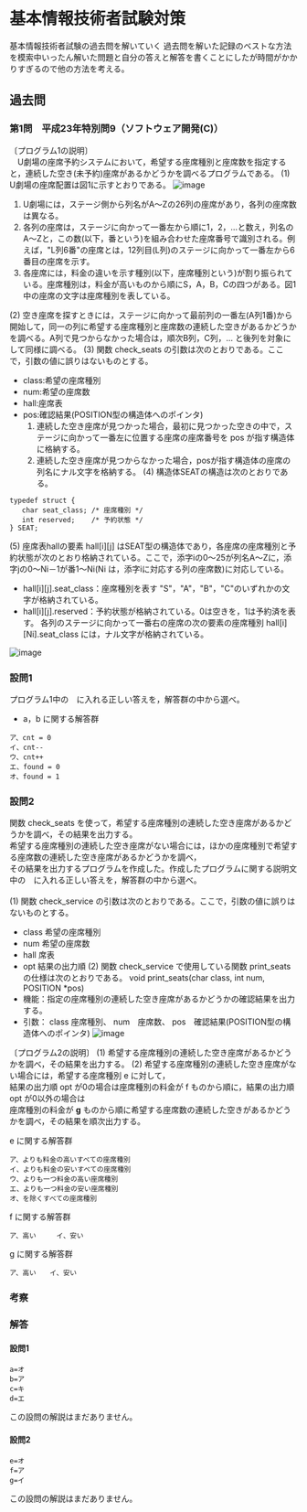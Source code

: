 # 基本情報技術者試験対策
基本情報技術者試験の過去問を解いていく
過去問を解いた記録のベストな方法を模索中いったん解いた問題と自分の答えと解答を書くことにしたが時間がかかりすぎるので他の方法を考える。

## 過去問
### 第1問　平成23年特別問9（ソフトウェア開発(C)）
〔プログラム1の説明〕<br>
　U劇場の座席予約システムにおいて，希望する座席種別と座席数を指定すると，連続した空き(未予約)座席があるかどうかを調べるプログラムである。
(1) U劇場の座席配置は図1に示すとおりである。
![image](https://github.com/motooga/drillwork/assets/127541957/3fdd773f-1448-4f5e-8971-b63e7019a5f4)

1. U劇場には，ステージ側から列名がA～Zの26列の座席があり，各列の座席数は異なる。
2. 各列の座席は，ステージに向かって一番左から順に1，2，…と数え，列名のA～Zと，この数(以下，番という)を組み合わせた座席番号で識別される。例えば，"L列6番"の座席とは，12列目(L列)のステージに向かって一番左から6番目の座席を示す。
3. 各座席には，料金の違いを示す種別(以下，座席種別という)が割り振られている。座席種別は，料金が高いものから順にS，A，B，Cの四つがある。図1中の座席の文字は座席種別を表している。

(2) 空き座席を探すときには，ステージに向かって最前列の一番左(A列1番)から開始して，同一の列に希望する座席種別と座席数の連続した空きがあるかどうかを調べる。A列で見つからなかった場合は，順次B列，C列，… と後列を対象にして同様に調べる。
(3) 関数 check_seats の引数は次のとおりである。ここで，引数の値に誤りはないものとする。
- class:希望の座席種別
- num:希望の座席数
- hall:座席表
- pos:確認結果(POSITION型の構造体へのポインタ)
  1. 連続した空き座席が見つかった場合，最初に見つかった空きの中で，ステージに向かって一番左に位置する座席の座席番号を pos が指す構造体に格納する。
  2. 連続した空き座席が見つからなかった場合，posが指す構造体の座席の列名にナル文字を格納する。
(4) 構造体SEATの構造は次のとおりである。
```
typedef struct {
   char seat_class; /* 座席種別 */
   int reserved;    /* 予約状態 */
} SEAT;
```
(5) 座席表hallの要素 hall[i][j] はSEAT型の構造体であり，各座席の座席種別と予約状態が次のとおり格納されている。ここで，添字iの0～25が列名A～Zに，添字jの0～Ni－1が番1～Ni(Ni は，添字iに対応する列の座席数)に対応している。
- hall[i][j].seat_class：座席種別を表す "S"，"A"，"B"，"C"のいずれかの文字が格納されている。
- hall[i][j].reserved：予約状態が格納されている。0は空きを，1は予約済を表す。
各列のステージに向かって一番右の座席の次の要素の座席種別 hall[i][Ni].seat_class には，ナル文字が格納されている。

![image](https://github.com/motooga/drillwork/assets/127541957/057426a1-0ec2-4700-84cb-88f92193d0e2)

### 設問1
プログラム1中の　に入れる正しい答えを，解答群の中から選べ。
- a，b に関する解答群
```
ア、cnt = 0
イ、cnt--
ウ、cnt++
エ、found = 0
オ、found = 1
```

### 設問2
関数 check_seats を使って，希望する座席種別の連続した空き座席があるかどうかを調べ，その結果を出力する。<br>
希望する座席種別の連続した空き座席がない場合には，ほかの座席種別で希望する座席数の連続した空き座席があるかどうかを調べ，<br>
その結果を出力するプログラムを作成した。作成したプログラムに関する説明文中の　に入れる正しい答えを，解答群の中から選べ。<br>
<br>
(1) 関数 check_service の引数は次のとおりである。ここで，引数の値に誤りはないものとする。
- class 希望の座席種別
- num 希望の座席数
- hall 席表
- opt 結果の出力順
(2) 関数 check_service で使用している関数 print_seats の仕様は次のとおりである。
void print_seats(char class, int num, POSITION *pos)
- 機能：指定の座席種別の連続した空き座席があるかどうかの確認結果を出力する。
- 引数： class 座席種別、 num　座席数、 pos　確認結果(POSITION型の構造体へのポインタ)
![image](https://github.com/motooga/drillwork/assets/127541957/33f07eed-41ba-4f0f-b6f4-99ab433f5f88)


〔プログラム2の説明〕
(1) 希望する座席種別の連続した空き座席があるかどうかを調べ，その結果を出力する。
(2) 希望する座席種別の連続した空き座席がない場合には，希望する座席種別 e に対して，<br>
    結果の出力順 opt が0の場合は座席種別の料金が f ものから順に，結果の出力順 opt が0以外の場合は<br>
    座席種別の料金が <b>g</b> ものから順に希望する座席数の連続した空きがあるかどうかを調べ，その結果を順次出力する。

e に関する解答群
```
ア、よりも料金の高いすべての座席種別
イ、よりも料金の安いすべての座席種別
ウ、よりも一つ料金の高い座席種別
エ、よりも一つ料金の安い座席種別
オ、を除くすべての座席種別
```
f に関する解答群
```
ア、高い　　　イ、安い
```
g に関する解答群
```
ア、高い　　イ、安い
```

### 考察

### 解答
#### 設問1
```
a=オ
b=ア
c=キ
d=エ
```
この設問の解説はまだありません。
#### 設問2
```
e=オ
f=ア
g=イ
```
この設問の解説はまだありません。
